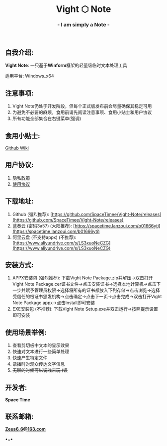 <h1 align="center">Vight ⬡ Note</h1>
<h3 align="center">- I am simply a Note -</h3>
</br>

## 自我介绍:
**Vight Note**: 一只基于**Winform**框架的轻量级临时文本处理工具

适用平台: Windows_x64

## 注意事项:
1. Vight Note仍处于开发阶段，但每个正式版发布前会尽量确保其稳定可用
2. 为避免不必要的麻烦，食用前请先阅读注意事项、食用小贴士和用户协议
3. 所有功能全部集合在右键菜单(强调)

## 食用小贴士:
[Github Wiki](https://github.com/SpaceTimee/Vight-Note/wiki/Vight-Note-%E9%A3%9F%E7%94%A8%E5%B0%8F%E8%B4%B4%E5%A3%AB)

## 用户协议:
1. [隐私政策](https://thoughts.teambition.com/share/609fd36543b2b70046b09b06#title=Vight_Note_隐私政策)
2. [使用协议](https://thoughts.teambition.com/share/60e11bdcad3f6b0046b0c3b2#title=Vight_Note_使用协议)

## 下载地址:
1. Github (强烈推荐): [https://github.com/SpaceTimee/Vight-Note/releases](https://github.com/SpaceTimee/Vight-Note/releases)
2. 蓝奏云 (密码3a57) (大陆推荐): [https://spacetime.lanzoui.com/b01666yti](https://spacetime.lanzoui.com/b01666yti)
3. 阿里云盘 (不支持appx) (不推荐): [https://www.aliyundrive.com/s/LS3xuoNeCZG](https://www.aliyundrive.com/s/LS3xuoNeCZG)

## 安装方式:
1. APPX安装包 (强烈推荐): 下载Vight Note Package.zip并解压->双击打开Vight Note Package.cer证书文件->点击安装证书->选择本地计算机->点击下一步并赋予管理员权限->选择将所有的证书都放入下列存储->点击浏览->选择受信任的根证书颁发机构->点击确定->点击下一页->点击完成->双击打开Vight Note Package.appx->点击Install即可安装
2. EXE安装包 (不推荐): 下载Vight Note Setup.exe并双击运行->按照提示设置即可安装

## 使用场景举例:
1. 查看剪切板中文本的显示效果
2. 快速对文本进行一些简单处理
3. 快速产生特定文件
4. 录播时对观众传达文字信息
5. ~~无聊的时候可以调戏来玩 (误~~

## 开发者:
**Space Time**

## 联系邮箱:
**Zeus6_6@163.com**

•ᴗ•
